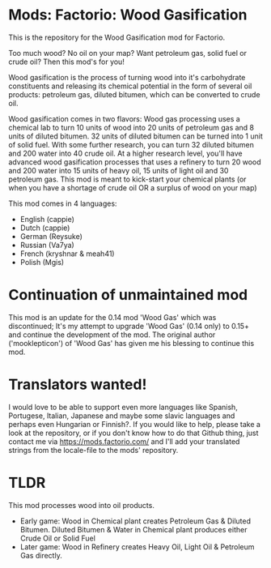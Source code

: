 # Mods: Factorio: Wood Gasification
This is the repository for the Wood Gasification mod for Factorio.

Too much wood? No oil on your map? Want petroleum gas, solid fuel or crude oil? Then this mod's for you!

Wood gasification is the process of turning wood into it's carbohydrate constituents and releasing its chemical potential in the form of several oil products: petroleum gas, diluted bitumen, which can be converted to crude oil.

Wood gasification comes in two flavors: Wood gas processing uses a chemical lab to turn 10 units of wood into 20 units of petroleum gas and 8 units of diluted bitumen. 32 units of diluted bitumen can be turned into 1 unit of solid fuel. With some further research, you can turn 32 diluted bitumen and 200 water into 40 crude oil. At a higher research level, you'll have advanced wood gasification processes that uses a refinery to turn 20 wood and 200 water into 15 units of heavy oil, 15 units of light oil and 30 petroleum gas. This mod is meant to kick-start your chemical plants (or when you have a shortage of crude oil OR a surplus of wood on your map)

This mod comes in 4 languages:
- English (cappie)
- Dutch (cappie)
- German (Reysuke)
- Russian (Va7ya)
- French (kryshnar & meah41)
- Polish (Mgis)

# Continuation of unmaintained mod
This mod is an update for the 0.14 mod 'Wood Gas' which was discontinued; It's my attempt to upgrade 'Wood Gas' (0.14 only) to 0.15+ and continue the development of the mod. The original author ('mooklepticon') of 'Wood Gas' has given me his blessing to continue this mod.

# Translators wanted!
I would love to be able to support even more languages like Spanish, Portugese, Italian, Japanese and maybe some slavic languages and perhaps even Hungarian or Finnish?. If you would like to help, please take a look at the repository, or if you don't know how to do that Github thing, just contact me via https://mods.factorio.com/ and I'll add your translated strings from the locale-file to the mods' repository.

# TLDR
This mod processes wood into oil products.
- Early game: Wood in Chemical plant creates Petroleum Gas & Diluted Bitumen. Diluted Bitumen & Water in Chemical plant produces either Crude Oil or Solid Fuel
- Later game: Wood in Refinery creates Heavy Oil, Light Oil & Petroleum Gas directly.
